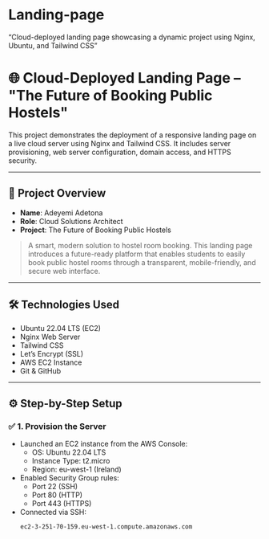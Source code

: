 # Landing-page
“Cloud-deployed landing page showcasing a dynamic project using Nginx, Ubuntu, and Tailwind CSS”
# 🌐 Cloud-Deployed Landing Page – "The Future of Booking Public Hostels"

This project demonstrates the deployment of a responsive landing page on a live cloud server using Nginx and Tailwind CSS. It includes server provisioning, web server configuration, domain access, and HTTPS security.

---

## 📌 Project Overview

- **Name**: Adeyemi Adetona  
- **Role**: Cloud Solutions Architect  
- **Project**: The Future of Booking Public Hostels

> A smart, modern solution to hostel room booking. This landing page introduces a future-ready platform that enables students to easily book public hostel rooms through a transparent, mobile-friendly, and secure web interface.

---

## 🛠 Technologies Used

- Ubuntu 22.04 LTS (EC2)
- Nginx Web Server
- Tailwind CSS
- Let’s Encrypt (SSL)
- AWS EC2 Instance
- Git & GitHub

---

## ⚙️ Step-by-Step Setup

### ✅ 1. Provision the Server

- Launched an EC2 instance from the AWS Console:
  - OS: Ubuntu 22.04 LTS
  - Instance Type: t2.micro
  - Region: eu-west-1 (Ireland)
- Enabled Security Group rules:
  - Port 22 (SSH)
  - Port 80 (HTTP)
  - Port 443 (HTTPS)
- Connected via SSH:
  ```bash
  ec2-3-251-70-159.eu-west-1.compute.amazonaws.com


